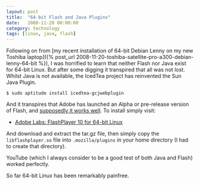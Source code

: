 ```yaml
---
layout: post
title:  "64-bit Flash and Java Plugins"
date:   2008-11-20 00:00:00
category: technology
tags: [linux, java, flash] 
---
```


Following on from [my recent installation of 64-bit Debian Lenny on my new Toshiba laptop]({% post_url 2008-11-20-toshiba-satellite-pro-a300-debian-lenny-64-bit %}), I was horrified to learn that neither Flash nor Java exist for 64-bit Linux.  But after some digging it transpired that all was not lost.  Whilst Java is not available, the IcedTea project has reinvented the Sun Java Plugin.

<!--more-->

    $ sudo aptitude install icedtea-gcjwebplugin

And it transpires that Adobe has launched an Alpha or pre-release version of Flash, and [supposedly it works well](http://blogs.computerworld.com/64_bit_linux_adobe_flash_player_surprisingly_good). To install simply visit:

   * [Adobe Labs: FlashPlayer 10 for 64-bit Linux](http://labs.adobe.com/technologies/flashplayer10/)

And download and extract the tar.gz file, then simply copy the `libflashplayer.so` file into `.mozilla/plugins` in your home directory (I had to create that directory).

YouTube (which I always consider to be a good test of both Java and Flash) worked perfectly.

So far 64-bit Linux has been remarkably painfree.

